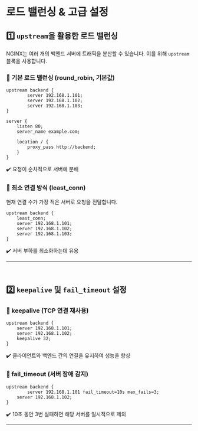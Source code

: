 # 로드 밸런싱 & 고급 설정
## 1️⃣ `upstream`을 활용한 로드 밸런싱
NGINX는 여러 개의 백엔드 서버에 트래픽을 분산할 수 있습니다. 이를 위해 `upstream` 블록을 사용합니다.
### 🔹 기본 로드 밸런싱 (round_robin, 기본값)
```nginx
upstream backend {
		server 192.168.1.101;
		server 192.168.1.102;
		server 192.168.1.103;
}

server {
    listen 80;
    server_name example.com;

    location / {
        proxy_pass http://backend;
    }
}
```
✔️ 요청이 순차적으로 서버에 분배

### 🔹 최소 연결 방식 (least_conn)
현재 연결 수가 가장 적은 서버로 요청을 전달합니다.
```nginx
upstream backend {
    least_conn;
    server 192.168.1.101;
    server 192.168.1.102;
    server 192.168.1.103;
}
```
✔️ 서버 부하를 최소화하는데 유용

---
<br>

## 2️⃣ `keepalive` 및 `fail_timeout` 설정
### 🔹 keepalive (TCP 연결 재사용)
```nginx
upstream backend {
    server 192.168.1.101;
    server 192.168.1.102;
    keepalive 32;
}
```
✔️ 클라이언트와 백엔드 간의 연결을 유지하여 성능을 항샹

### 🔹 fail_timeout (서버 장애 감지)
```nginx
upstream backend {
		server 192.168.1.101 fail_timeout=10s max_fails=3;
    server 192.168.1.102;
}
```
✔️ 10초 동안 3번 실패하면 해당 서버를 일시적으로 제외

---
<br>